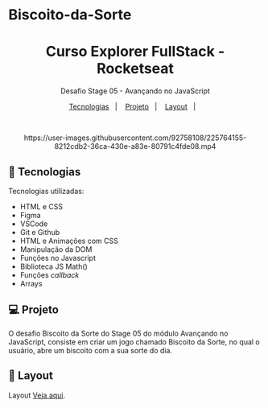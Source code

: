 # Biscoito-da-Sorte

<h1 align="center"> Curso Explorer FullStack - Rocketseat </h1>

<p align="center">
Desafio Stage 05 - Avançando no JavaScript
</p>

<p align="center">
  <a href="#-tecnologias">Tecnologias</a>&nbsp;&nbsp;&nbsp;|&nbsp;&nbsp;&nbsp;
  <a href="#-projeto">Projeto</a>&nbsp;&nbsp;&nbsp;|&nbsp;&nbsp;&nbsp;
  <a href="#-layout">Layout</a>&nbsp;&nbsp;&nbsp;|&nbsp;&nbsp;&nbsp;
</p>

<br>

<p align="center">
    https://user-images.githubusercontent.com/92758108/225764155-8212cdb2-36ca-430e-a83e-80791c4fde08.mp4
</p>

## 🚀 Tecnologias

Tecnologias utilizadas:

- HTML e CSS
- Figma
- VSCode
- Git e Github
- HTML e Animações com CSS
- Manipulação da DOM
- Funções no Javascript
- Biblioteca JS Math()
- Funções *callback*
- Arrays

## 💻 Projeto

O desafio Biscoito da Sorte do Stage 05 do módulo Avançando no JavaScript, consiste em criar um jogo chamado Biscoito da Sorte, no qual o usuário, abre um biscoito com a sua sorte do dia.

## 🔖 Layout

Layout [Veja aqui](https://www.figma.com/design/B9Q8P3YDA09EbyJyj8BBEr/Biscoito-da-Sorte-(Community)?node-id=0-1&node-type=canvas&t=UR5koPKI9b1hf82d-0).
